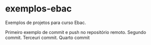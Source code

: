 # exemplos-ebac
Exemplos de projetos para curso Ebac.


Primeiro exemplo de commit e push no repositório remoto.
Segundo commit.
Terceuri commit.
Quarto commit

